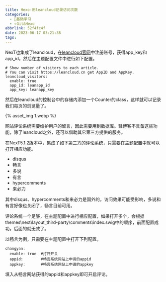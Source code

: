 ```yaml
---
title: Hexo-用leancloud记录访问次数
categories:
  - 🌙基础学习
  - ⭐Git&Hexo
abbrlink: 52f4fc4f
date: 2023-06-17 03:21:38
tags:
---
```


NexT也集成了leancloud，在[leancloud官网](https://leancloud.cn/)中注册账号，获得app_key和app_id，然后在主题配置文件中进行如下配置。

``` config
# Show number of visitors to each article.
# You can visit https://leancloud.cn get AppID and AppKey.
leancloud_visitors:
  enable: true
  app_id: leanapp_id
  app_key: leanapp_key
```

<!--more-->

然后在leancloud的控制台中的存储内添加一个Counter的class，这样就可以记录我们每页的浏览量了。

{% asset_img 1.webp %}

网站评论系统需要维护用户的留言，因此需要用到数据库。轻博客不具备这些功能，除了leancloud之外，还可以借助其它第三方提供的服务。

在NexT5.1.2版本中，集成了如下第三方的评论系统，只需要在主题配置中就可以打开相应功能。

- disqus
- 畅言
- 多说
- 有言
- hypercomments
- 来必力

其中disqus、hypercomments和来必力是国外的，访问效果可能受影响，多说和有言好像也关闭了，畅言目前可用。

评论系统一个足够，在主题配置中进行相应配置，如果打开多个，会根据themes\next\layout\_third-party\comments\index.swig中的顺序，前面配置成功，后面的就无效了。

以畅言为例，只需要在主题配置中打开下列配置。

``` config
changyan:
  enable: true  #打开开关
  appid:        #畅言系统网站上申请的appid
  appkey:       #畅言系统网站上申请的appkey
```

填入从畅言网站获得的appid和appkey即可开启评论。

